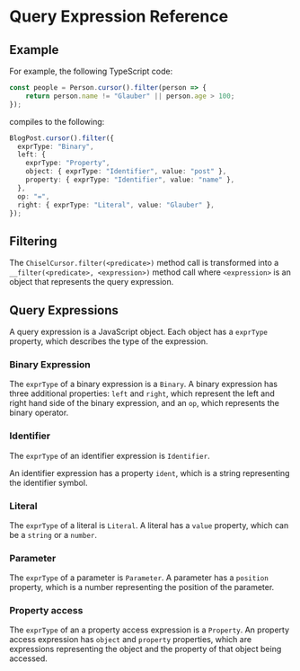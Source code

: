# Query Expression Reference

## Example

For example, the following TypeScript code:

```typescript
const people = Person.cursor().filter(person => {
    return person.name != "Glauber" || person.age > 100;
});
```

compiles to the following:

```typescript
BlogPost.cursor().filter({
  exprType: "Binary",
  left: {
    exprType: "Property",
    object: { exprType: "Identifier", value: "post" },
    property: { exprType: "Identifier", value: "name" },
  },
  op: "=",
  right: { exprType: "Literal", value: "Glauber" },
});
```

## Filtering

The `ChiselCursor.filter(<predicate>)` method call is transformed into a `__filter(<predicate>, <expression>)` method call where `<expression>` is an object that represents the query expression.

## Query Expressions

A query expression is a JavaScript object. Each object has a `exprType` property, which describes the type of the expression.

### Binary Expression

The `exprType` of a binary expression is a `Binary`.
A binary expression has three additional properties: `left` and `right`, which represent the left and right hand side of the binary expression, and an `op`, which represents the binary operator.

### Identifier

The `exprType` of an identifier expression is `Identifier`.

An identifier expression has a property `ident`, which is a string representing the identifier symbol.

### Literal

The `exprType` of a literal is `Literal`.
A literal has a `value` property, which can be a `string` or a `number`.

### Parameter

The `exprType` of a parameter is `Parameter`.
A parameter has a `position` property, which is a number representing the position of the parameter.

### Property access

The `exprType` of an a property access expression is a `Property`.
An property access expression has `object` and `property` properties, which are expressions representing the object and the property of that object being accessed.
